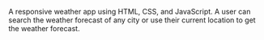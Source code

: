 A responsive weather app using HTML, CSS, and JavaScript. A user can search the weather forecast of any city or use their current location to get the weather forecast.
